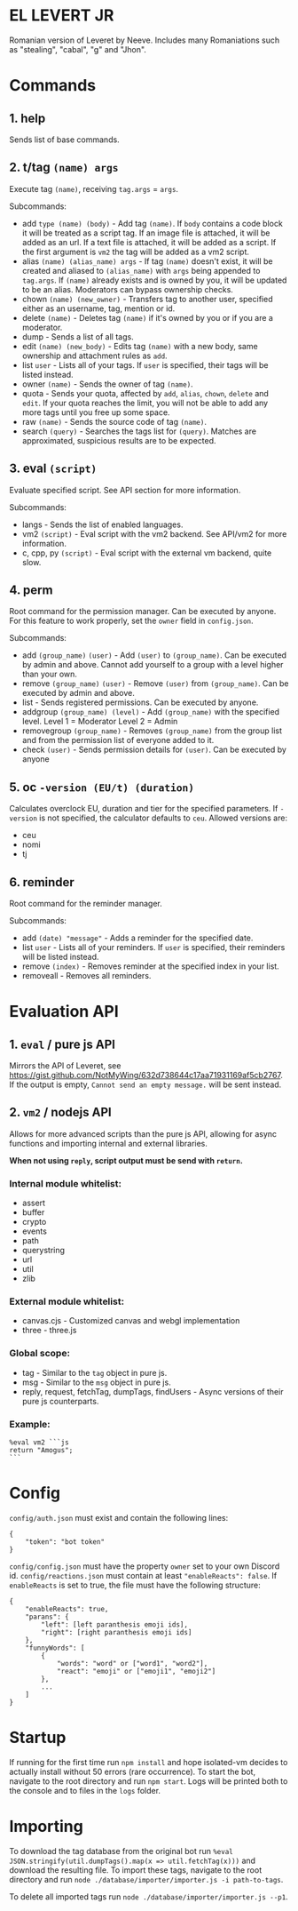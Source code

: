 
# EL LEVERT JR
Romanian version of Leveret by Neeve. Includes many Romaniations such as "stealing", "cabal", "g" and "Jhon".
# Commands
## 1. help
Sends list of base commands.

##  2. t/tag `(name) args` 
Execute tag `(name)`, receiving `tag.args` = `args`.

Subcommands:
- add `type (name) (body)` - Add tag `(name)`. If `body` contains a code block it will be treated as a script tag. If an image file is attached, it will be added as an url. If a text file is attached, it will be added as a script. If the first argument is `vm2` the tag will be added as a vm2 script.
- alias `(name) (alias_name) args` - If tag `(name)` doesn't exist, it will be created and aliased to `(alias_name)` with `args` being appended to `tag.args`. If `(name)` already exists and is owned by you, it will be updated to be an alias. Moderators can bypass ownership checks.
- chown `(name) (new_owner)` - Transfers tag to another user, specified either as an username, tag, mention or id.
- delete `(name)` - Deletes tag `(name)` if it's owned by you or if you are a moderator.
- dump - Sends a list of all tags.
- edit `(name) (new_body)` - Edits tag `(name)` with a new body, same ownership and attachment rules as `add`.
- list `user` - Lists all of your tags. If `user` is specified, their tags will be listed instead.
- owner `(name)` - Sends the owner of tag `(name)`.
- quota - Sends your quota, affected by `add`, `alias`, `chown`, `delete` and `edit`. If your quota reaches the limit, you will not be able to add any more tags until you free up some space.
- raw `(name)` - Sends the source code of tag `(name)`.
- search `(query)` - Searches the tags list for `(query)`. Matches are approximated, suspicious results are to be expected.

## 3. eval `(script)`
Evaluate specified script. See API section for more information.

Subcommands:
- langs - Sends the list of enabled languages.
- vm2  `(script)` - Eval script with the vm2 backend. See API/vm2 for more information.
- c, cpp, py `(script)` - Eval script with the external vm backend, quite slow.

## 4. perm
Root command for the permission manager. Can be executed by anyone.
For this feature to work properly, set the `owner` field in `config.json`.

Subcommands:
- add `(group_name)` `(user)` - Add `(user)` to `(group_name)`. Can be executed by admin and above. Cannot add yourself to a group with a level higher than your own.
- remove `(group_name)` `(user)` - Remove `(user)` from `(group_name)`. Can be executed by admin and above.
- list - Sends registered permissions. Can be executed by anyone.
- addgroup `(group_name) (level)` - Add `(group_name)` with the specified level.
   Level 1 = Moderator
   Level 2 = Admin
- removegroup `(group_name)` - Removes `(group_name)` from the group list and from the permission list of everyone added to it.
- check `(user)` - Sends permission details for `(user)`. Can be executed by anyone

## 5. oc `-version (EU/t) (duration)`
Calculates overclock EU, duration and tier for the specified parameters.
If `-version` is not specified, the calculator defaults to `ceu`. Allowed versions are:
- ceu
- nomi
- tj

## 6.  reminder
Root command for the reminder manager.

Subcommands:
- add `(date) "message"` - Adds a reminder for the specified date.
- list `user` - Lists all of your reminders. If `user` is specified, their reminders will be listed instead.
- remove `(index)` - Removes reminder at the specified index in your list.
- removeall - Removes all reminders.

# Evaluation API
## 1. `eval` / pure js API
Mirrors the API of Leveret, see https://gist.github.com/NotMyWing/632d738644c17aa71931169af5cb2767. If the output is empty, `Cannot send an empty message.` will be sent instead.

## 2. `vm2` / nodejs API
Allows for more advanced scripts than the pure js API, allowing for async functions and importing internal and external libraries.

**When not using `reply`, script output must be send with `return`.**

### Internal module whitelist:
- assert
- buffer
- crypto
- events
- path
- querystring
- url
- util
- zlib

### External module whitelist:
- canvas.cjs - Customized canvas and webgl implementation
- three - three.js

### Global scope:
- tag - Similar to the `tag` object in pure js.
- msg - Similar to the `msg` object in pure js.
- reply, request, fetchTag, dumpTags, findUsers - Async versions of their pure js counterparts.

### Example:
    %eval vm2 ```js
    return "Amogus";
    ```

# Config
`config/auth.json` must exist and contain the following lines:

    {
        "token": "bot token"
    }

`config/config.json` must have the property `owner` set to your own Discord id.
`config/reactions.json` must contain at least `"enableReacts": false`. If `enableReacts` is set to true, the file must have the following structure:

    {
        "enableReacts": true,
        "parans": {
            "left": [left paranthesis emoji ids],
            "right": [right paranthesis emoji ids]
        },
        "funnyWords": [
            {
                "words": "word" or ["word1", "word2"],
                "react": "emoji" or ["emoji1", "emoji2"]
            },
            ...
        ]
    }

# Startup
If running for the first time run `npm install` and hope isolated-vm decides to actually install without 50 errors (rare occurrence).
To start the bot, navigate to the root directory and run `npm start`. Logs will be printed both to the console and to files in the `logs` folder.

# Importing
To download the tag database from the original bot run `%eval JSON.stringify(util.dumpTags().map(x => util.fetchTag(x)))` and download the resulting file. To import these tags, navigate to the root directory and run `node ./database/importer/importer.js -i path-to-tags`.

To delete all imported tags run `node ./database/importer/importer.js --p1`.
